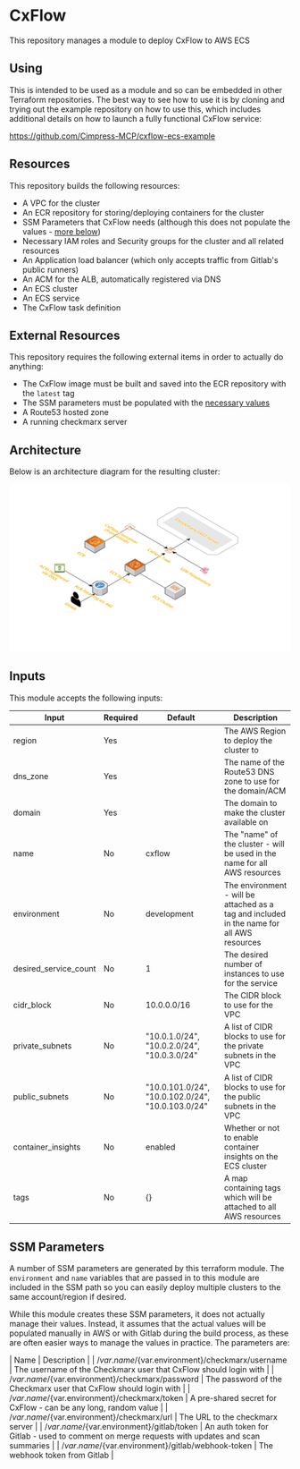 # CxFlow

This repository manages a module to deploy CxFlow to AWS ECS

## Using

This is intended to be used as a module and so can be embedded in other Terraform repositories.  The best way to see how to use it is by cloning and trying out the example repository on how to use this, which includes additional details on how to launch a fully functional CxFlow service:

https://github.com/Cimpress-MCP/cxflow-ecs-example

## Resources

This repository builds the following resources:

- A VPC for the cluster
- An ECR repository for storing/deploying containers for the cluster
- SSM Parameters that CxFlow needs (although this does not populate the values - [more below](#SSM-Parameters))
- Necessary IAM roles and Security groups for the cluster and all related resources
- An Application load balancer (which only accepts traffic from Gitlab's public runners)
- An ACM for the ALB, automatically registered via DNS
- An ECS cluster
- An ECS service
- The CxFlow task definition

## External Resources

This repository requires the following external items in order to actually do anything:

- The CxFlow image must be built and saved into the ECR repository with the `latest` tag
- The SSM parameters must be populated with the [necessary values](#SSM-Parameters)
- A Route53 hosted zone
- A running checkmarx server

## Architecture

Below is an architecture diagram for the resulting cluster:

![CxFlow architecture diagram](cxflow_architecture_diagram.png)

## Inputs

This module accepts the following inputs:

| Input                 | Required | Default                                           | Description                                                                                |
|-----------------------|----------|---------------------------------------------------|--------------------------------------------------------------------------------------------|
| region                | Yes      |                                                   | The AWS Region to deploy the cluster to                                                    |
| dns_zone              | Yes      |                                                   | The name of the Route53 DNS zone to use for the domain/ACM                                 |
| domain                | Yes      |                                                   | The domain to make the cluster available on                                                |
| name                  | No       | cxflow                                            | The "name" of the cluster - will be used in the name for all AWS resources                 |
| environment           | No       | development                                       | The environment - will be attached as a tag and included in the name for all AWS resources |
| desired_service_count | No       | 1                                                 | The desired number of instances to use for the service                                     |
| cidr_block            | No       | 10.0.0.0/16                                       | The CIDR block to use for the VPC                                                          |
| private_subnets       | No       | "10.0.1.0/24", "10.0.2.0/24", "10.0.3.0/24"       | A list of CIDR blocks to use for the private subnets in the VPC                            |
| public_subnets        | No       | "10.0.101.0/24", "10.0.102.0/24", "10.0.103.0/24" | A list of CIDR blocks to use for the public subnets in the VPC                             |
| container_insights    | No       | enabled                                           | Whether or not to enable container insights on the ECS cluster                             |
| tags                  | No       | {}                                                | A map containing tags which will be attached to all AWS resources                          |

## SSM Parameters

A number of SSM parameters are generated by this terraform module.  The `environment` and `name` variables that are passed in to this module are included in the SSM path so you can easily deploy multiple clusters to the same account/region if desired.

While this module creates these SSM parameters, it does not actually manage their values.  Instead, it assumes that the actual values will be populated manually in AWS or with Gitlab during the build process, as these are often easier ways to manage the values in practice.  The parameters are:

| Name                                                 | Description                                                                                  |
| /${var.name}/${var.environment}/checkmarx/username   | The username of the Checkmarx user that CxFlow should login with                             |
| /${var.name}/${var.environment}/checkmarx/password   | The password of the Checkmarx user that CxFlow should login with                             |
| /${var.name}/${var.environment}/checkmarx/token      | A pre-shared secret for CxFlow - can be any long, random value                               |
| /${var.name}/${var.environment}/checkmarx/url        | The URL to the checkmarx server                                                              |
| /${var.name}/${var.environment}/gitlab/token         | An auth token for Gitlab - used to comment on merge requests with updates and scan summaries |
| /${var.name}/${var.environment}/gitlab/webhook-token | The webhook token from Gitlab                                                                |
